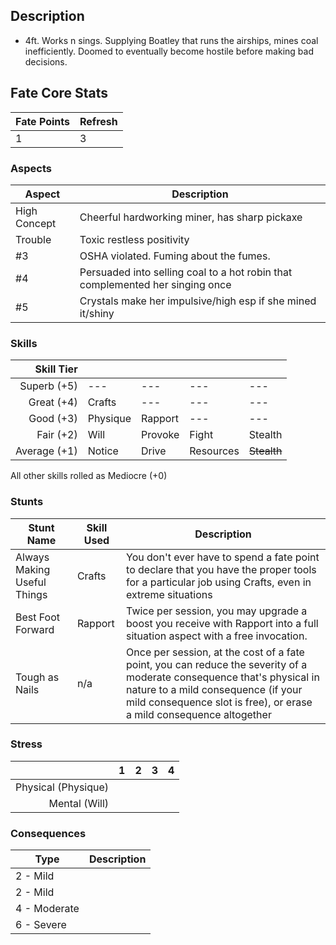## Description
- 4ft. Works n sings. Supplying Boatley that runs the airships, mines coal inefficiently. Doomed to eventually become hostile before making bad decisions.
## Fate Core Stats

| Fate Points | Refresh |
| ----------- | ------- |
| 1           | 3       |
### Aspects

| Aspect       | Description                                                                   |
| ------------ | ----------------------------------------------------------------------------- |
| High Concept | Cheerful hardworking miner, has sharp pickaxe                                 |
| Trouble      | Toxic restless positivity                                                     |
| #3           | OSHA violated. Fuming about the fumes.                                        |
| #4           | Persuaded into selling coal to a hot robin that complemented her singing once |
| #5           | Crystals make her impulsive/high esp if she mined it/shiny                    |

### Skills

| **Skill Tier** |          |         |           |             |
| -------------: | -------- | ------- | --------- | ----------- |
|    Superb (+5) | ---      | ---     | ---       | ---         |
|     Great (+4) | Crafts   | ---     | ---       | ---         |
|      Good (+3) | Physique | Rapport | ---       | ---         |
|      Fair (+2) | Will     | Provoke | Fight     | Stealth     |
|   Average (+1) | Notice   | Drive   | Resources | ~~Stealth~~ |
All other skills rolled as Mediocre (+0)
### Stunts

| Stunt Name                  | Skill Used | Description                                                                                                                                                                                                                          |
| --------------------------- | ---------- | ------------------------------------------------------------------------------------------------------------------------------------------------------------------------------------------------------------------------------------ |
| Always Making Useful Things | Crafts     | You don't ever have to spend a fate point to declare that you have the proper tools for a particular job using Crafts, even in extreme situations                                                                                    |
| Best Foot Forward           | Rapport    | Twice per session, you may upgrade a boost you receive with Rapport into a full situation aspect with a free invocation.                                                                                                             |
| Tough as Nails              | n/a        | Once per session, at the cost of a fate point, you can reduce the severity of a moderate consequence that's physical in nature to a mild consequence (if your mild consequence slot is free), or erase a mild consequence altogether |

### Stress

|                     |  1  |  2  |  3  |  4  |
| ------------------: | :-: | :-: | :-: | :-: |
| Physical (Physique) |     |     |     |     |
|       Mental (Will) |     |     |     |     |

### Consequences

| Type         | Description |
| ------------ | ----------- |
| 2 - Mild     |             |
| 2 - Mild     |             |
| 4 - Moderate |             |
| 6 - Severe   |             |
